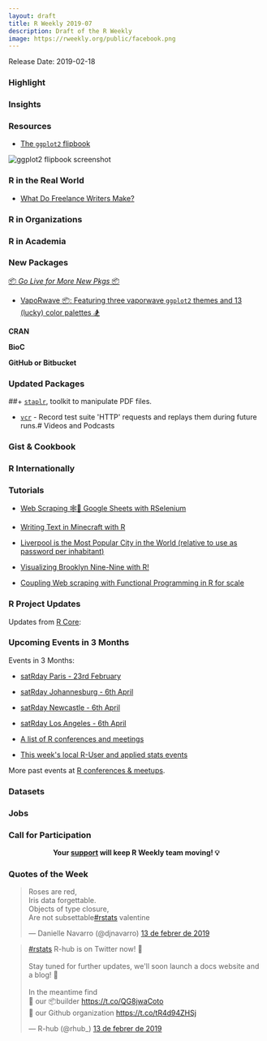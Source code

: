 ```yaml
---
layout: draft
title: R Weekly 2019-07
description: Draft of the R Weekly
image: https://rweekly.org/public/facebook.png
---
```


Release Date: 2019-02-18

###  Highlight



### Insights



###  Resources

+ [The `ggplot2` flipbook](https://evamaerey.github.io/ggplot_flipbook/ggplot_flipbook_xaringan.html#1)

![ggplot2 flipbook screenshot](https://raw.githubusercontent.com/rweekly/image/master/2019/ggplot2-flipbook.png)

### R in the Real World

+ [What Do Freelance Writers Make?](http://www.storybench.org/what-do-freelance-writers-make/)

###  R in Organizations



###  R in Academia



###  New Packages

<p class="added-hostname"><a href="https://rweekly.org/live" target="_blank" class="externalLink">📦 <i>Go Live for More New Pkgs</i> 📦</a></p>

+ [VapoRwave 📦: Featuring three vaporwave `ggplot2` themes and 13 (lucky) color palettes 🏂 ](https://github.com/moldach/vapoRwave)

**CRAN**



**BioC**



**GitHub or Bitbucket**



### Updated Packages



##+ [`staplr`](https://pridiltal.github.io/staplr/), toolkit to manipulate PDF files.

+ [`vcr`](https://cran.rstudio.com/web/packages/vcr/) - Record test suite 'HTTP' requests and replays them during future runs.#  Videos and Podcasts



### Gist & Cookbook



### R Internationally



###  Tutorials

+ [Web Scraping 🕸️🤖 Google Sheets with RSelenium](https://towardsdatascience.com/web-scraping-google-sheets-with-rselenium-9001eda399b0)

+ [Writing Text in Minecraft with R](https://kbroman.org/blog/2019/02/11/writing_text_in_minecraft_with_r/)

+ [Liverpool is the Most Popular City in the World (relative to use as password per inhabitant)](http://www.sastibe.de/2019/02/liverpool-is-the-most-popular-city-in-the-world-relative-to-use-as-password-per-inhabitant/)

+ [Visualizing Brooklyn Nine-Nine with R!](https://ryo-n7.github.io/2019-02-15-visualize-brooklyn-nine-nine/)

+ [Coupling Web scraping with Functional Programming in R for scale](https://towardsdatascience.com/coupling-web-scraping-with-functional-programming-in-r-for-scale-1bc4509eef29)


<!--<div class="post-more-begi
n"></div><div class="post-more-end"></div>-->

###  R Project Updates

Updates from [R Core](http://developer.r-project.org/blosxom.cgi/R-devel/NEWS):


###  Upcoming Events in 3 Months

Events in 3 Months:

+ [satRday Paris - 23rd February](https://paris2019.satrdays.org/)

+ [satRday Johannesburg - 6th April](https://joburg2019.satrdays.org/)

+ [satRday Newcastle - 6th April](https://newcastle2019.satrdays.org/)

+ [satRday Los Angeles - 6th April](https://losangeles2019.satrdays.org/)

+ [A list of R conferences and meetings](https://jumpingrivers.github.io/meetingsR/events.html)

+ [This week's local R-User and applied stats events](https://community.rstudio.com/c/irl)

More past events at [R conferences & meetups](https://conf.rweekly.org).

### Datasets




### Jobs




###  Call for Participation


<p class="hide-support added-hostname support-rweekly" style="text-align: center;font-weight: bold;">Your <a class="non-visited externalLink" href="https://www.patreon.com/rweekly" onclick="pas(this)">support</a> will keep R Weekly team moving! 💡</p>

###  Quotes of the Week

<blockquote class="twitter-tweet" data-lang="ca"><p lang="en" dir="ltr">Roses are red,<br>Iris data forgettable.<br>Objects of type closure,<br>Are not subsettable<a href="https://twitter.com/hashtag/rstats?src=hash&amp;ref_src=twsrc%5Etfw">#rstats</a> valentine</p>&mdash; Danielle Navarro (@djnavarro) <a href="https://twitter.com/djnavarro/status/1095638129812205568?ref_src=twsrc%5Etfw">13 de febrer de 2019</a></blockquote>

<blockquote class="twitter-tweet" data-lang="ca"><p lang="en" dir="ltr"><a href="https://twitter.com/hashtag/rstats?src=hash&amp;ref_src=twsrc%5Etfw">#rstats</a> R-hub is on Twitter now! 👋<br><br>Stay tuned for further updates, we&#39;ll soon launch a docs website and a blog! 🎇<br><br>In the meantime find<br>🔗 our 📦builder <a href="https://t.co/QG8jwaCoto">https://t.co/QG8jwaCoto</a><br>🔗 our Github organization <a href="https://t.co/tR4d94ZHSj">https://t.co/tR4d94ZHSj</a></p>&mdash; R-hub (@rhub_) <a href="https://twitter.com/rhub_/status/1095649725188055040?ref_src=twsrc%5Etfw">13 de febrer de 2019</a></blockquote>

